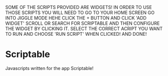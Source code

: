 SOME OF THE SCRIPTS PROVIDED ARE WIDGETS! IN ORDER TO USE THOSE SCRIPTS YOU WILL NEED TO GO TO YOUR HOME SCREEN GO INTO JIGGLE MODE HEHE CLICK THE + BUTTON AND CLICK 'ADD WIDGET' SCROLL OR SEARCH FOR SCRIPTABLE AND THEN CONFIGURE THE WIDGET BY CLICKING IT. SELECT THE CORRECT ACRIPT YOU WANT TO RUN AND CHOOSE 'RUN SCRIPT' WHEN CLICKED! AND DONE! 



# Scriptable
Javascripts written for the app Scriptable!
